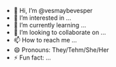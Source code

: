 - 👋 Hi, I’m @vesmaybevesper
- 👀 I’m interested in ...
- 🌱 I’m currently learning ...
- 💞️ I’m looking to collaborate on ...
- 📫 How to reach me ...
- 😄 Pronouns: They/Tehm/She/Her
- ⚡ Fun fact: ...

<!---
vesmaybevesper/vesmaybevesper is a ✨ special ✨ repository because its `README.md` (this file) appears on your GitHub profile.
You can click the Preview link to take a look at your changes.
--->
